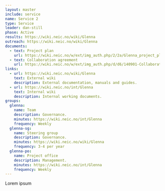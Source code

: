 ```yaml
---
layout: master
include: service
name: Service 2
type: Service
leader: dan-still
phase: Active
results: https://wiki.neic.no/wiki/Glenna
outreach: https://wiki.neic.no/wiki/Glenna
documents:
  - text: Project plan
    url: https://wiki.neic.no/w/ext/img_auth.php/2/2a/Glenna_project_plan_v1.1.pdf
  - text: Collaboration agreement
    url: https://wiki.neic.no/w/ext/img_auth.php/d/d6/140901-Collaboration-Agreement-Nordic_Cloud.pdf
links:
  - url: https://wiki.neic.no/wiki/Glenna
    text: External wiki
    description: External documentation, manuals and guides.
  - url: https://wiki.neic.no/int/Glenna
    text: Internal wiki
    description: Internal working documents.
groups:
  glenna:
    name: Team
    description: Governance.
    minutes: https://wiki.neic.no/int/Glenna
    frequency: Weekly
  glenna-sg:
    name: Steering group
    description: Governance.
    minutes: https://wiki.neic.no/wiki/Glenna
    frequency: 3-4 per year
  glenna-po:
    name: Project office
    description: Management.
    minutes: https://wiki.neic.no/int/Glenna
    frequency: Weekly
---
```

Lorem ipsum
